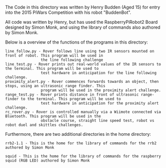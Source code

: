 The Code in this directory was written by Henry Budden (Aged 15) for entry into the 2015 PiWars Competition
with his robot "BuddenBot".

All code was written by Henry, but has used the RaspberryPiRobot2 Board designed by Simon Monk, and using the
library of commands also authored by Simon Monk.

Below is a overview of the functions of the programs in this directory:

	line_follow.py - Rover follows line using two IR sensors mounted on front of robot. This program will be used in 
					the line following challenge
	line_test.py - Rover prints out real-world values of the IR sensors to the terminal. This program will be used to 
					test hardware in anticipation for the line following challenge.
	proximity_alert.py - Rover commences forwards towards an object, then stops, using an ultrasonic range finder. This
					program will be used in the proximity alert challenge.
	range_test.py - Rover prints distance in front of ultrasonic range-finder to the terminal. This program will be used to
					test hardware in anticipation for the proximity alert challenge.
	rc_rover.py - Rover is controlled manually via a Wiimote connected via Bluetooth. This program will be used in the
					obstacle course, straight line speed test, robot vs robot duel and skittles challenges.

  					
Furthermore, there are two additional directories in the home directory:
	
	rrb2-1.1 - This is the home for the library of commands for the rrb2 authored by Simon Monk
	
	squid - This is the home for the library of commands for the raspberry squid (RGB LED) authored by Simon Monk
